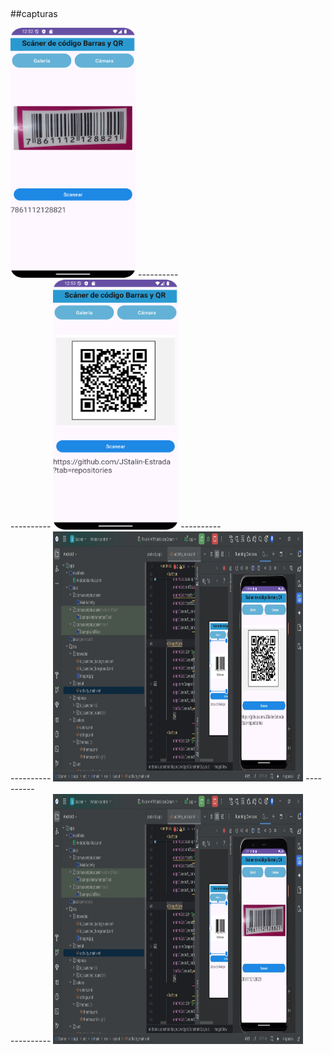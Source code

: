 ##
##capturas

<img src="barra scr.png" width="200" height="400">
----------<br>
----------
<img src="qr scr.png" width="200" height="400">
----------<br>
----------
<img src="cap 1.jpeg" width="400" height="400">
----------<br>
----------
<img src="cap 2.jpeg" width="400" height="400">
